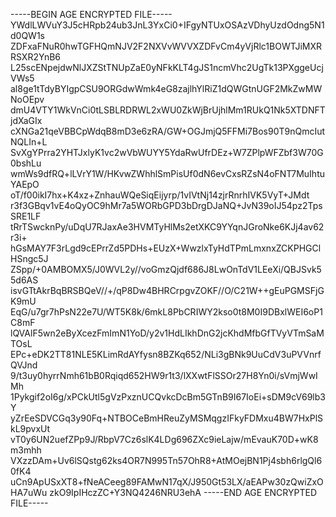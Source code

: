 -----BEGIN AGE ENCRYPTED FILE-----
YWdlLWVuY3J5cHRpb24ub3JnL3YxCi0+IFgyNTUxOSAzVDhyUzdOdng5N1d0QW1s
ZDFxaFNuR0hwTGFHQmNJV2F2NXVvWVVXZDFvCm4yVjRlc1BOWTJiMXRRSXR2YnB6
L25scENpejdwNlJXZStTNUpZaE0yNFkKLT4gJS1ncmVhc2UgTk13PXggeUcjVWs5
al8ge1tTdyBYIgpCSU9ORGdwWmk4eG8zajlhYlRiZ1dQWGtnUGF2MkZwMWNoOEpv
dmU4VTY1WkVnCi0tLSBLRDRWL2xWU0ZkWjBrUjhlMm1RUkQ1Nk5XTDNFTjdXaGIx
cXNGa21qeVBBCpWdqB8mD3e6zRA/GW+OGJmjQ5FFMi7Bos90T9nQmcIutNQLIn+L
SvXgYPrra2YHTJxlyK1vc2wVbWUYY5YdaRwUfrDEz+W7ZPlpWFZbf3W70G0bshLu
wmWs9dfRQ+lLVrY1W/HKvwZWhhlSmPisUf0dN6evCxsRZsN4oFNT7MuIhtuYAEpO
oT/f00ikI7hx+K4xz+ZnhauWQeSiqEijyrp/1vIVtNj14zjrRnrhIVK5VyT+JMdt
r3f3GBqv1vE4oQyOC9hMr7a5WORbGPD3bDrgDJaNQ+JvN39oIJ54pz2TpsSRE1LF
tRrTSwcknPy/uDqU7RJaxAe3HVMTyHlMs2etXKC9YYqnJGroNke6KJj4av62r3i+
hGsMAY7F3rLgd9cEPrrZd5PDHs+EUzX+WwzlxTyHdTPmLmxnxZCKPHGClHSngc5J
ZSpp/+0AMBOMX5/J0WVL2y//voGmzQjdf686J8LwOnTdV1LEeXi/QBJSvk55d6AS
isvGTtAkrBqBRSBQeV//+/qP8Dw4BHRCrpgvZOKF//O/C21W++gEuPGMSFjGK9mU
EqG/u7gr7hPsN22e7U/WT5K8k/6mkL8PbCRIWY2kso0t8M0I9DBxlWEI6oP1C8mF
lQVAlF5wn2eByXcezFmImN1YoD/y2v1HdLIkhDnG2jcKhdMfbGfTVyVTmSaMTOsL
EPc+eDK2TT81NLE5KLimRdAYfysn8BZKq652/NLi3gBNk9UuCdV3uPVVnrfQVJnd
9/t3uy0hyrrNmh61bB0Rqiqd652HW9r1t3/lXXwtFlSSOr27H8Yn0i/sVmjWwIMh
1Pykgif2oI6g/xPCkUtl5gVzPxznUCQvkcDcBm5GTnB9I67IoEi+sDM9cV69lb3Y
yZrEeSDVCGq3y90Fq+NTBOCeBmHReuZyMSMqgzIFkyFDMxu4BW7HxPlSkL9pvxUt
vT0y6UN2uefZPp9J/RbpV7Cz6slK4LDg696ZXc9ieLajw/mEvauK70D+wK8m3mhh
VXzzDAm+Uv6lSQstg62ks4OR7N995Tn57OhR8+AtMOejBN1Pj4sbh6rlgQl60fK4
uCn9ApUSxXT8+fNeACeeg89FAMwN17qX/J950Gt53LX/aEAPw30zQwiZxOHA7uWu
zkO9IpIHczZC+Y3NQ4246NRU3ehA
-----END AGE ENCRYPTED FILE-----
